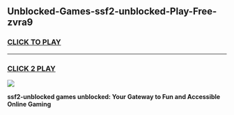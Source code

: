 
## Unblocked-Games-ssf2-unblocked-Play-Free-zvra9
<h3>
<a href="https://premium76.site?title=ssf2-unblocked&ref=21A">CLICK TO PLAY</a></h3>
<hr>

<h3>
<a href="https://premium76.site?title=ssf2-unblocked&ref=21A">CLICK 2 PLAY</a>
  
</h3>

<a href="https://premium76.site?title=ssf2-unblocked&ref=21A"><img src="https://clearcache.store/games.png"></a>


**ssf2-unblocked games unblocked: Your Gateway to Fun and Accessible Online Gaming**

